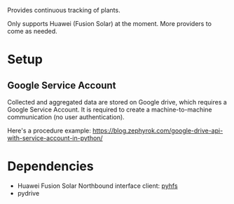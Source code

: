 Provides continuous tracking of plants.

Only supports Huawei (Fusion Solar) at the moment. More providers to come as needed.

# Setup

## Google Service Account

Collected and aggregated data are stored on Google drive, which requires a Google Service Account. It is required to create a machine-to-machine communication (no user authentication).

Here's a procedure example: https://blog.zephyrok.com/google-drive-api-with-service-account-in-python/

# Dependencies
- Huawei Fusion Solar Northbound interface client: [pyhfs](https://github.com/guillaumeblanc/pyhfs/)
- pydrive
